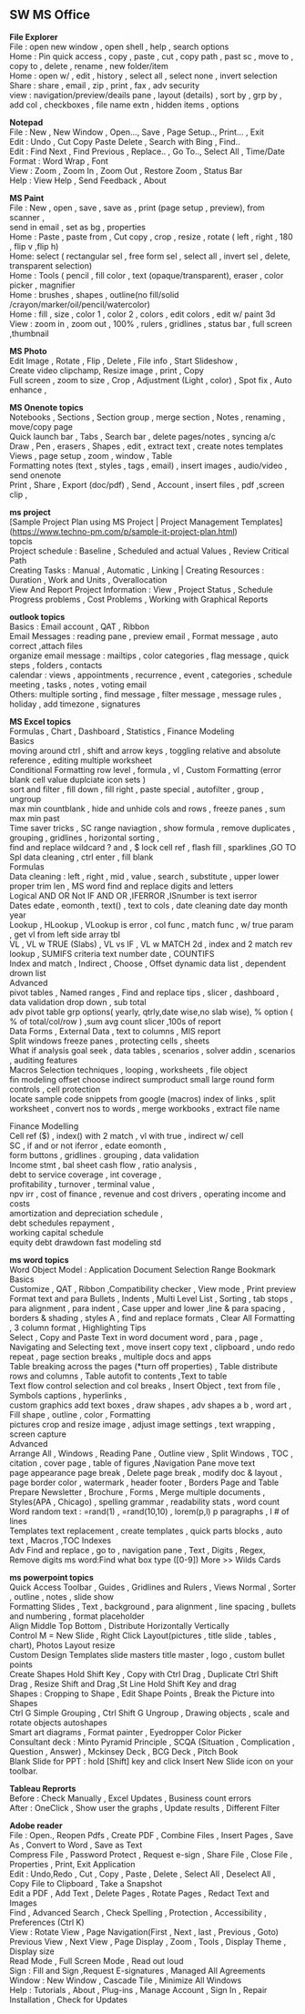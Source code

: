 ## SW MS Office

**File Explorer**  
File : open new window , open shell , help , search options  
Home : Pin quick access , copy , paste , cut , copy path , past sc , move to , copy to , delete , rename , new folder/item  
Home : open w/ , edit , history , select all , select none , invert selection  
Share : share , email , zip , print , fax , adv security  
view : navigation/preview/deails pane , layout (details) , sort by , grp by , add col , checkboxes , file name extn , hidden items , options

**Notepad**  
File : New , New Window , Open..., Save , Page Setup.., Print... , Exit  
Edit : Undo , Cut Copy Paste Delete , Search with Bing , Find..  
Edit : Find Next , Find Previous , Replace.. , Go To.., Select All , Time/Date  
Format : Word Wrap , Font  
View : Zoom , Zoom In , Zoom Out , Restore Zoom , Status Bar  
Help : View Help , Send Feedback , About

**MS Paint**  
File : New , open , save , save as , print (page setup , preview), from scanner ,  
send in email , set as bg , properties  
Home : Paste , paste from , Cut copy , crop , resize , rotate ( left , right , 180 , flip v ,flip h)  
Home: select ( rectangular sel , free form sel , select all , invert sel , delete, transparent selection)  
Home : Tools ( pencil , fill color , text (opaque/transparent), eraser , color picker , magnifier  
Home : brushes , shapes , outline(no fill/solid /crayon/marker/oil/pencil/watercolor)  
Home : fill , size , color 1 , color 2 , colors , edit colors , edit w/ paint 3d  
View : zoom in , zoom out , 100% , rulers , gridlines , status bar , full screen ,thumbnail

**MS Photo**  
Edit Image , Rotate , Flip , Delete , File info , Start Slideshow ,  
Create video clipchamp, Resize image , print , Copy  
Full screen , zoom to size , Crop , Adjustment (Light , color) , Spot fix , Auto enhance ,

**MS Onenote topics**  
Notebooks , Sections , Section group , merge section ,  Notes , renaming  , move/copy page   
Quick launch bar , Tabs , Search bar , delete pages/notes , syncing a/c  
Draw , Pen , erasers , Shapes , edit , extract text , create notes templates  
Views , page setup , zoom , window , Table   
Formatting notes (text , styles , tags , email) , insert images , audio/video , send onenote  
Print , Share , Export (doc/pdf) , Send , Account , insert files , pdf ,screen clip , 

**ms project**  
\[Sample Project Plan using MS Project | Project Management Templates\](https://www.techno-pm.com/p/sample-it-project-plan.html)  
topcis  
Project schedule : Baseline , Scheduled and actual Values , Review Critical Path  
Creating Tasks :  Manual , Automatic , Linking  | Creating Resources : Duration , Work and Units , Overallocation  
View And Report Project Information : View , Project  Status ,  Schedule Progress problems , Cost Problems , Working with Graphical Reports

**outlook topics**  
Basics : Email account , QAT , Ribbon   
Email Messages : reading pane ,  preview email  , Format message , auto correct ,attach files  
organize email message : mailtips , color categories , flag message , quick steps , folders , contacts    
calendar : views , appointments , recurrence , event , categories , schedule meeting , tasks , notes , voting email   
Others: multiple sorting ,  find message , filter message , message rules , holiday , add timezone , signatures

**MS Excel topics**  
Formulas , Chart , Dashboard , Statistics , Finance Modeling  
Basics  
moving around ctrl , shift and arrow keys , toggling relative and absolute reference , editing multiple worksheet  
Conditional Formatting  row level , formula , vl , Custom Formatting (error blank cell value duplciate icon sets )  
sort and filter , fill down , fill right  , paste special , autofilter , group , ungroup   
max min countblank , hide and unhide cols and rows , freeze panes , sum max min past   
Time saver tricks , SC range naviagtion , show formula , remove duplicates , grouping , gridlines , horizontal sorting ,   
find and replace wildcard ? and , $ lock cell ref , flash fill , sparklines ,GO TO Spl data cleaning , ctrl enter , fill blank   
Formulas  
Data cleaning : left , right , mid , value , search , substitute , upper lower proper trim len , MS word find and replace digits and letters   
Logical AND OR Not IF AND OR ,IFERROR ,ISnumber is text iserror   
Dates edate , eomonth , text() , text to cols , date cleaning date day month year   
Lookup , HLookup , VLookup is error , col func , match func , w/ true param  , get vl from left side array tbl   
VL , VL w TRUE (Slabs) , VL vs IF , VL w MATCH 2d , index and 2 match rev lookup , SUMIFS criteria text number date , COUNTIFS   
Index and match , Indirect ,  Choose  , Offset dynamic data list , dependent drown list   
Advanced  
pivot tables , Named ranges , Find and replace tips , slicer , dashboard , data validation drop down , sub total   
adv pivot table grp options( yearly, qtrly,date wise,no slab wise), % option ( % of total/col/row ) ,sum avg count slicer ,100s of report   
Data Forms ,  External Data , text to columns , MIS report  
Split windows freeze panes , protecting cells , sheets  
What if analysis  goal seek , data tables , scenarios , solver addin , scenarios , auditing features  
Macros Selection techniques , looping , worksheets , file object   
fin modeling offset choose indirect sumproduct small large round form controls , cell protection  
locate sample code snippets from google (macros) index of links , split worksheet , convert nos to words , merge workbooks , extract file name 

Finance Modelling  
Cell ref ($) , index() with 2 match , vl with true , indirect w/ cell   
SC , if and or not iferror , edate eomonth ,   
form buttons , gridlines . grouping , data validation   
Income stmt , bal sheet cash flow , ratio analysis ,   
debt to service coverage , int coverage ,   
profitability , turnover , terminal value ,   
npv irr , cost of finance , revenue and cost drivers , operating income and costs   
amortization and depreciation schedule ,   
debt schedules repayment ,   
working capital schedule   
equity debt drawdown fast modeling std

**ms word topics**  
Word Object Model :  Application Document Selection Range Bookmark  
Basics  
Customize , QAT , Ribbon ,Compatibility checker , View mode , Print preview  
Format text and para Bullets , Indents , Multi Level List  , Sorting , tab stops , para alignment , para indent , Case upper and lower ,line & para spacing , borders & shading , styles A , find and replace formats , Clear All Formatting , 3 column format , Highlighting Tips  
Select , Copy and Paste Text in word document word , para , page , Navigating and Selecting text , move insert copy text , clipboard , undo redo repeat , page section breaks , multiple docs and apps   
Table breaking across the pages (\*turn off properties) , Table distribute rows and columns  , Table autofit to contents ,Text to table   
Text flow control selection and col breaks , Insert Object , text from file , Symbols captions , hyperlinks ,  
custom graphics add text boxes , draw shapes , adv shapes a b , word art , Fill shape , outline , color , Formatting   
pictures crop and resize image , adjust image settings , text wrapping , screen capture   
Advanced  
Arrange All , Windows , Reading Pane , Outline view , Split Windows , TOC , citation , cover page , table of figures ,Navigation Pane move text  
page appearance page break , Delete page break , modify doc & layout , page border color , watermark  , header footer , Borders Page and Table  
Prepare Newsletter , Brochure , Forms ,  Merge multiple documents , Styles(APA , Chicago) , spelling grammar , readability stats , word count   
Word  random text : \=rand(1) , \=rand(10,10) , lorem(p,l) p paragraphs , l \# of lines   
Templates text replacement , create templates , quick parts blocks , auto text , Macros ,TOC Indexes  
Adv Find and replace , go to , navigation pane , Text , Digits , Regex, Remove digits ms word:Find what box type (\[0-9\]) More \>\> Wilds Cards

**ms powerpoint topics**   
Quick Access Toolbar , Guides , Gridlines and Rulers , Views Normal , Sorter , outline , notes , slide show   
Formatting Slides , Text , background , para alignment , line spacing , bullets and numbering , format placeholder  
Align Middle Top Bottom , Distribute Horizontally Vertically  
Control M \= New Slide , Right Click Layout(pictures , title slide , tables , chart), Photos Layout resize  
Custom Design Templates slide masters title master , logo , custom bullet points  
Create Shapes Hold Shift Key ,  Copy with Ctrl Drag , Duplicate Ctrl Shift Drag , Resize Shift and Drag ,St Line Hold Shift Key and drag  
Shapes : Cropping to Shape , Edit Shape Points , Break the Picture into Shapes   
Ctrl G Simple Grouping  , Ctrl Shift G Ungroup , Drawing objects , scale and rotate objects autoshapes   
Smart art diagrams , Format painter , Eyedropper Color Picker  
Consultant deck : Minto Pyramid Principle  , SCQA (Situation , Complication , Question , Answer) , Mckinsey Deck , BCG Deck , Pitch Book  
Blank Slide for PPT : hold  \[Shift\] key and click  Insert New Slide icon on your toolbar.

**Tableau Reprorts**  
Before : Check Manually , Excel Updates , Business count errors  
After : OneClick , Show user the graphs , Update results , Different Filter

**Adobe reader**  
File : Open., Reopen Pdfs , Create PDF , Combine Files , Insert Pages , Save As , Convert to Word , Save as Text  
Compress File , Password Protect , Request e-sign , Share File , Close File , Properties , Print, Exit Application  
Edit : Undo,Redo , Cut , Copy , Paste , Delete , Select All , Deselect All , Copy File to Clipboard , Take a Snapshot  
Edit a PDF , Add Text , Delete Pages , Rotate Pages , Redact Text and Images  
Find , Advanced Search , Check Spelling , Protection , Accessibility , Preferences (Ctrl K)  
View : Rotate View , Page Navigation(First , Next , last , Previous , Goto)  
Previous View , Next View , Page Display , Zoom , Tools , Display Theme , Display size  
Read Mode , Full Screen Mode , Read out loud  
Sign : Fill and Sign ,Request E-signatures , Managed All Agreements  
Window : New Window , Cascade Tile , Minimize All Windows  
Help : Tutorials , About , Plug-ins , Manage Account , Sign In , Repair Installation , Check for Updates
